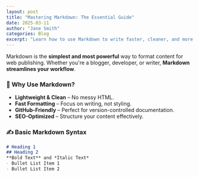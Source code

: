 ```yaml
---
layout: post
title: "Mastering Markdown: The Essential Guide"
date: 2025-03-11
author: "Jane Smith"
categories: Blog
excerpt: "Learn how to use Markdown to write faster, cleaner, and more structured content."
---
```


Markdown is the **simplest and most powerful** way to format content for web publishing. Whether you're a blogger, developer, or writer, **Markdown streamlines your workflow**.<!-- more -->

### 🚀 Why Use Markdown?
- **Lightweight & Clean** – No messy HTML.
- **Fast Formatting** – Focus on writing, not styling.
- **GitHub-Friendly** – Perfect for version-controlled documentation.
- **SEO-Optimized** – Structure your content effectively.

### ✍️ Basic Markdown Syntax
```markdown
# Heading 1
## Heading 2
**Bold Text** and *Italic Text*
- Bullet List Item 1
- Bullet List Item 2
